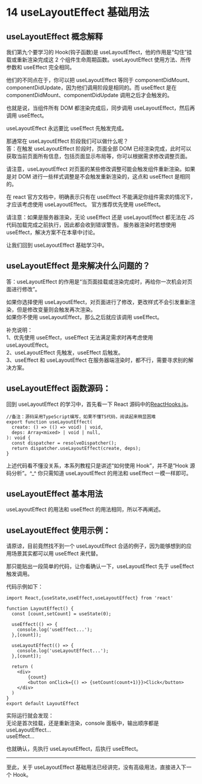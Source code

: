 # 14 useLayoutEffect 基础用法

## useLayoutEffect 概念解释

我们第九个要学习的 Hook(钩子函数)是 useLayoutEffect，他的作用是“勾住”挂载或重新渲染完成这 2 个组件生命周期函数。useLayoutEffect 使用方法、所传参数和 useEffect 完全相同。

他们的不同点在于，你可以把 useLayoutEffect 等同于 componentDidMount、componentDidUpdate，因为他们调用阶段是相同的。而 useEffect 是在 componentDidMount、componentDidUpdate 调用之后才会触发的。

也就是说，当组件所有 DOM 都渲染完成后，同步调用 useLayoutEffect，然后再调用 useEffect。

useLayoutEffect 永远要比 useEffect 先触发完成。

那通常在 useLayoutEffect 阶段我们可以做什么呢？  
答：在触发 useLayoutEffect 阶段时，页面全部 DOM 已经渲染完成，此时可以获取当前页面所有信息，包括页面显示布局等，你可以根据需求修改调整页面。

请注意，useLayoutEffect 对页面的某些修改调整可能会触发组件重新渲染。如果是对 DOM 进行一些样式调整是不会触发重新渲染的，这点和 useEffect 是相同的。

在 react 官方文档中，明确表示只有在 useEffect 不能满足你组件需求的情况下，才应该考虑使用 useLayoutEffect。 官方推荐优先使用 useEffect。

请注意：如果是服务器渲染，无论 useEffect 还是 useLayoutEffect 都无法在 JS 代码加载完成之前执行，因此都会收到错误警告。 服务器渲染时若想使用 useEffect，解决方案不在本章中讨论。

让我们回到 useLayoutEffect 基础学习中。

## useLayoutEffect 是来解决什么问题的？

答：useLayoutEffect 的作用是“当页面挂载或渲染完成时，再给你一次机会对页面进行修改”。

如果你选择使用 useLayoutEffect，对页面进行了修改，更改样式不会引发重新渲染，但是修改变量则会触发再次渲染。  
如果你不使用 useLayoutEffect，那么之后就应该调用 useEffect。

补充说明：  
1、优先使用 useEffect，useEffect 无法满足需求时再考虑使用 useLayoutEffect。  
2、useLayoutEffect 先触发，useEffect 后触发。  
3、useEffect 和 useLayoutEffect 在服务器端渲染时，都不行，需要寻求别的解决方案。

## useLayoutEffect 函数源码：

回到 useLayoutEffect 的学习中，首先看一下 React 源码中的[ReactHooks.js](https://github.com/facebook/react/blob/master/packages/react/src/ReactHooks.js)。

    //备注：源码采用TypeScript编写，如果不懂TS代码，阅读起来稍显困难
    export function useLayoutEffect(
      create: () => (() => void) | void,
      deps: Array<mixed> | void | null,
    ): void {
      const dispatcher = resolveDispatcher();
      return dispatcher.useLayoutEffect(create, deps);
    }

上述代码看不懂没关系，本系列教程只是讲述“如何使用 Hook”，并不是“Hook 源码分析”。^\_^ 你只需知道 useLayoutEffect 的用法和 useEffect 一模一样即可。

## useLayoutEffect 基本用法

useLayoutEffect 的用法和 useEffect 的用法相同，所以不再阐述。

## useLayoutEffect 使用示例：

请原谅，目前竟然找不到一个 useLayoutEffect 合适的例子，因为能够想到的应用场景其实都可以用 useEffect 来代替。

那只能贴出一段简单的代码，让你看确认一下，useLayoutEffect 先于 useEffect 触发调用。

代码示例如下：

    import React,{useState,useEffect,useLayoutEffect} from 'react'

    function LayoutEffect() {
      const [count,setCount] = useState(0);

      useEffect(() => {
        console.log('useEffect...');
      },[count]);

      useLayoutEffect(() => {
        console.log('useLayoutEffect...');
      },[count]);

      return (
        <div>
            {count}
            <button onClick={() => {setCount(count+1)}}>Click</button>
        </div>
      )
    }
    export default LayoutEffect

实际运行就会发现：  
无论是首次挂载，还是重新渲染，console 面板中，输出顺序都是  
useLayoutEffect...  
useEffect...

也就确认，先执行 useLayoutEffect，后执行 useEffect。

---

至此，关于 useLayoutEffect 基础用法已经讲完，没有高级用法，直接进入下一个 Hook。
